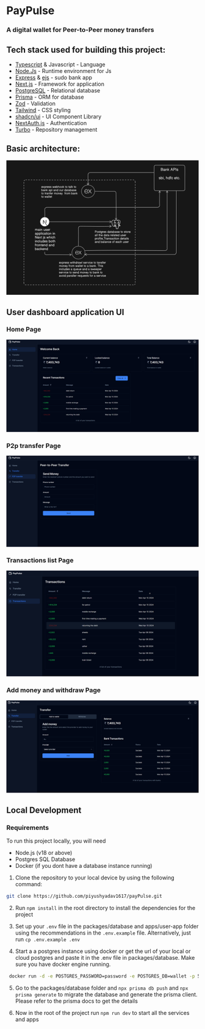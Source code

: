 # PayPulse

### A digital wallet for Peer-to-Peer money transfers

## Tech stack used for building this project:

- [Typescript](https://www.typescriptlang.org/) & Javascript - Language
- [Node.Js](https://nodejs.org/en) - Runtime environment for Js
- [Express](https://expressjs.com/) & [ejs](https://ejs.co/) - sudo bank app
- [Next.js](https://nextjs.org/) - Framework for application
- [PostgreSQL](https://www.postgresql.org/) - Relational database
- [Prisma](https://www.prisma.io/) - ORM for database
- [Zod](https://zod.dev/) - Validation
- [Tailwind](https://tailwindcss.com/) - CSS styling
- [shadcn/ui](https://ui.shadcn.com/) - UI Component Library
- [NextAuth.js](https://next-auth.js.org/) - Authentication
- [Turbo](https://turbo.build/) - Repository management

## Basic architecture:

![screenshot1](./images/design.png)

## User dashboard application UI

### Home Page

![screenshot1](./images/home.png)

### P2p transfer Page

![screenshot1](./images/p2p.png)

### Transactions list Page

![screenshot1](./images/transactions.png)

### Add money and withdraw Page

![screenshot1](./images/transfer.png)

## Local Development

### Requirements

To run this project locally, you will need

- Node.js (v18 or above)
- Postgres SQL Database
- Docker (if you dont have a database instance running)

1. Clone the repository to your local device by using the following command:

```sh
git clone https://github.com/piyushyadav1617/payPulse.git
```

2. Run `npm install` in the root directory to install the dependencies for the project

3. Set up your `.env` file in the packages/database and apps/user-app folder using the recommendations in the `.env.example` file. Alternatively, just run `cp .env.example .env`

4. Start a a postgres instance using docker or get the url of your local or cloud postgres and paste it in the .env file in packages/database. Make sure you have docker engine running.
```sh
 docker run -d -e POSTGRES_PASSWORD=password -e POSTGRES_DB=wallet -p 5433:5432 postgres
```
5. Go to the packages/database folder and `npx prisma db push` and `npx prisma generate` to migrate the database and generate the prisma client. Please refer to the prisma docs to get the details

6. Now in the root of the project run `npm run dev` to start all the services and apps

